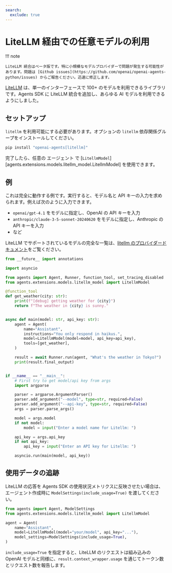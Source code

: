 ```yaml
---
search:
  exclude: true
---
```

# LiteLLM 経由での任意モデルの利用

!!! note

    LiteLLM 統合はベータ版です。特に小規模なモデルプロバイダーで問題が発生する可能性があります。問題は [Github issues](https://github.com/openai/openai-agents-python/issues) からご報告ください。迅速に修正します。

[LiteLLM](https://docs.litellm.ai/docs/) は、単一のインターフェースで 100+ のモデルを利用できるライブラリです。Agents SDK に LiteLLM 統合を追加し、あらゆる AI モデルを利用できるようにしました。

## セットアップ

`litellm` を利用可能にする必要があります。オプションの `litellm` 依存関係グループをインストールしてください。

```bash
pip install "openai-agents[litellm]"
```

完了したら、任意の エージェント で [`LitellmModel`][agents.extensions.models.litellm_model.LitellmModel] を使用できます。

## 例

これは完全に動作する例です。実行すると、モデル名と API キーの入力を求められます。例えば次のように入力できます。

- `openai/gpt-4.1` をモデルに指定し、OpenAI の API キーを入力
- `anthropic/claude-3-5-sonnet-20240620` をモデルに指定し、Anthropic の API キーを入力
- など

LiteLLM でサポートされているモデルの完全な一覧は、[litellm のプロバイダードキュメント](https://docs.litellm.ai/docs/providers)をご覧ください。

```python
from __future__ import annotations

import asyncio

from agents import Agent, Runner, function_tool, set_tracing_disabled
from agents.extensions.models.litellm_model import LitellmModel

@function_tool
def get_weather(city: str):
    print(f"[debug] getting weather for {city}")
    return f"The weather in {city} is sunny."


async def main(model: str, api_key: str):
    agent = Agent(
        name="Assistant",
        instructions="You only respond in haikus.",
        model=LitellmModel(model=model, api_key=api_key),
        tools=[get_weather],
    )

    result = await Runner.run(agent, "What's the weather in Tokyo?")
    print(result.final_output)


if __name__ == "__main__":
    # First try to get model/api key from args
    import argparse

    parser = argparse.ArgumentParser()
    parser.add_argument("--model", type=str, required=False)
    parser.add_argument("--api-key", type=str, required=False)
    args = parser.parse_args()

    model = args.model
    if not model:
        model = input("Enter a model name for Litellm: ")

    api_key = args.api_key
    if not api_key:
        api_key = input("Enter an API key for Litellm: ")

    asyncio.run(main(model, api_key))
```

## 使用データの追跡

LiteLLM の応答を Agents SDK の使用状況メトリクスに反映させたい場合は、エージェント作成時に `ModelSettings(include_usage=True)` を渡してください。

```python
from agents import Agent, ModelSettings
from agents.extensions.models.litellm_model import LitellmModel

agent = Agent(
    name="Assistant",
    model=LitellmModel(model="your/model", api_key="..."),
    model_settings=ModelSettings(include_usage=True),
)
```

`include_usage=True` を指定すると、LiteLLM のリクエストは組み込みの OpenAI モデルと同様に、`result.context_wrapper.usage` を通じてトークン数とリクエスト数を報告します。